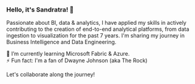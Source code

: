 ### Hello, it's Sandratra! 👋

Passionate about BI, data & analytics, I have applied my skills in actively contributing to the creation of end-to-end analytical platforms, from data ingestion to visualization for the past 7 years. I'm sharing my journey in Business Intelligence and Data Engineering. 

🌱 I’m currently learning Microsoft Fabric & Azure.  
⚡ Fun fact: I'm a fan of Dwayne Johnson (aka The Rock)

Let's collaborate along the journey!
<!--
**SandataRa/SandataRa** is a ✨ _special_ ✨ repository because its `README.md` (this file) appears on your GitHub profile.
Here are some ideas to get you started:

- 🔭 I’m currently working on ...
- 🌱 I’m currently learning ...
- 👯 I’m looking to collaborate on ...
- 🤔 I’m looking for help with ...
- 💬 Ask me about ...
- 📫 How to reach me: ...
- 😄 Pronouns: ...
- ⚡ Fun fact: ...
-->
